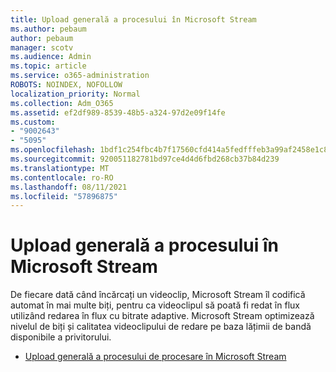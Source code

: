```yaml
---
title: Upload generală a procesului în Microsoft Stream
ms.author: pebaum
author: pebaum
manager: scotv
ms.audience: Admin
ms.topic: article
ms.service: o365-administration
ROBOTS: NOINDEX, NOFOLLOW
localization_priority: Normal
ms.collection: Adm_O365
ms.assetid: ef2df989-8539-48b5-a324-97d2e09f14fe
ms.custom:
- "9002643"
- "5095"
ms.openlocfilehash: 1bdf1c254fbc4b7f17560cfd414a5fedfffeb3a99af2458e1c8f0a889ddd97bb
ms.sourcegitcommit: 920051182781bd97ce4d4d6fbd268cb37b84d239
ms.translationtype: MT
ms.contentlocale: ro-RO
ms.lasthandoff: 08/11/2021
ms.locfileid: "57896875"
---
```

# <a name="upload-process-overview-in-microsoft-stream"></a>Upload generală a procesului în Microsoft Stream

De fiecare dată când încărcați un videoclip, Microsoft Stream îl codifică automat în mai multe biți, pentru ca videoclipul să poată fi redat în flux utilizând redarea în flux cu bitrate adaptive. Microsoft Stream optimizează nivelul de biți și calitatea videoclipului de redare pe baza lățimii de bandă disponibile a privitorului.

- [Upload generală a procesului de procesare în Microsoft Stream](https://docs.microsoft.com/stream/upload-process-overview)
